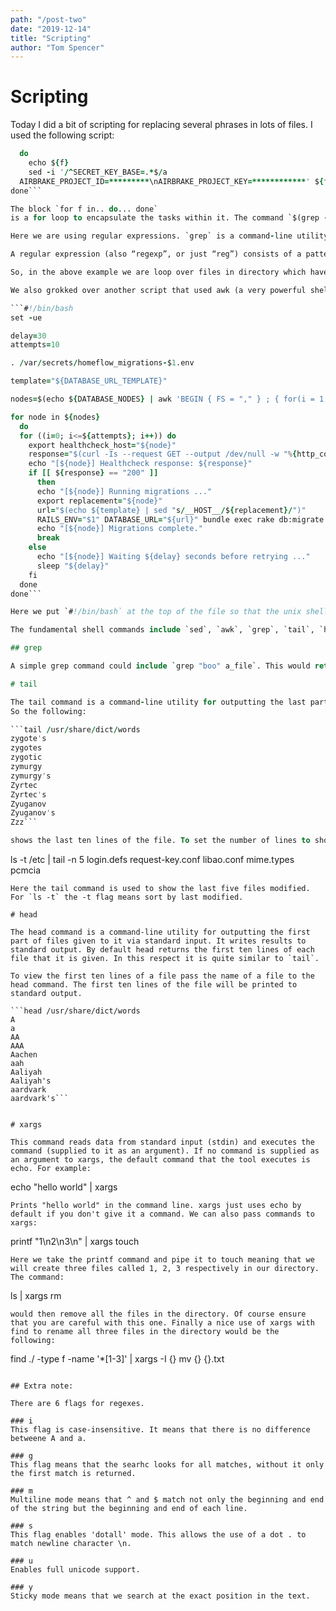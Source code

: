 ```yaml
---
path: "/post-two"
date: "2019-12-14"
title: "Scripting"
author: "Tom Spencer"
---
```


# Scripting

Today I did a bit of scripting for replacing several phrases in lots of files. I used the following script:

```for f in $(grep -l "^SECRET_KEY_BASE" directory*)
  do
    echo ${f}
    sed -i '/^SECRET_KEY_BASE=.*$/a
  AIRBRAKE_PROJECT_ID=*********\nAIRBRAKE_PROJECT_KEY=************' ${f}
done```

The block `for f in.. do... done`
is a for loop to encapsulate the tasks within it. The command `$(grep -l "^SECRET_KEY_BASE" ctesius1*)` searches and makes a list of files in the directory that have the phrase `SECRET_KEY_BASE` at the beginning of the line.

Here we are using regular expressions. `grep` is a command-line utility for searching plain-text data sets for lines that match a regular expression. Its name comes from the ed command g/re/p meaning globally search a regular expression and print.

A regular expression (also “regexp”, or just “reg”) consists of a pattern and optional flags. There are two syntaxes that can be used to create a regular expression object. The "long" syntax `regexp = new RegExp("pattern", "flags")` and the shorter one using slashes ie `regexp = /pattern/`. Here `//` means no flags. `/pattern/gmi` signifies that we are using three flags in this regular expression `g, m and i`. Regular expressions may have flags that can affect searching. 

So, in the above example we are loop over files in directory which have `SECRET_KEY_BASE` at the beginning of the line and echoing (or printing the file name). We also using the sed command to insert `AIRBRAKE_PROJECT_ID` and `AIRBRAKE_PROJECT_KEY` in every instance of the files which contain `SECRET_KEY_BASE`. The `-i` flag for `sed` means that we replace the instances in file. This can be quite dangerous if we don't have a backup. The `${f}` at the end of the block means that we replace this phrase in each of the files over which we are looping.

We also grokked over another script that used awk (a very powerful shell script). awk is up there with `sed` in terms of power. It is an excellent tool for building UNIX/Linux shell scripts. AWK is a programming langauge designed for processing text-based data either in files or data streams. You can combine `awk` with shell scripts or directly use at the shell prompt. Here is the script:

```#!/bin/bash
set -ue

delay=30
attempts=10

. /var/secrets/homeflow_migrations-$1.env

template="${DATABASE_URL_TEMPLATE}"

nodes=$(echo ${DATABASE_NODES} | awk 'BEGIN { FS = "," } ; { for(i = 1; i <= NF; i++) { print $i } }')

for node in ${nodes}
  do
  for ((i=0; i<=${attempts}; i++)) do
    export healthcheck_host="${node}"
    response="$(curl -Is --request GET --output /dev/null -w "%{http_code}" "http://${healthcheck_host}:9200" || :)"
    echo "[${node}] Healthcheck response: ${response}"
    if [[ ${response} == "200" ]]
      then
      echo "[${node}] Running migrations ..."
      export replacement="${node}"
      url="$(echo ${template} | sed "s/__HOST__/${replacement}/")"
      RAILS_ENV="$1" DATABASE_URL="${url}" bundle exec rake db:migrate
      echo "[${node}] Migrations complete."
      break
    else
      echo "[${node}] Waiting ${delay} seconds before retrying ..."
      sleep "${delay}"
    fi
  done
done```

Here we put `#!/bin/bash` at the top of the file so that the unix shell knows what kind of interpreter to run. The code `use set-ue` ensures that the file exists if it hits an error. We then set the variables delay and attempts at the top of the file. We also include the .env file in the script at the top of the file. Then we set the template through the environment variable `DATABASE_URL_TEMPLATE`. We then set the nodes to the environment variable `DATABASE_NODES` and use `awk` to iterate over the number of fields in the `DATABASE_NODES` variable. We then iterate over the nodes and set each node to `healthcheck_host` and then make a `curl` request to the `healthcheck_host`. We then echo the messages relating migrations, url, replacing the host file with the new url and then calling `bundle exec rake db:migrate` on the url and printing the messages if the response has been successful.

The fundamental shell commands include `sed`, `awk`, `grep`, `tail`, `head`, `xargs` and `find`.

## grep

A simple grep command could include `grep "boo" a_file`. This would return every line that contains the word boo. `grep -n "boo" a_file` also shows the line numbers of occurrences of a string in a file. `grep -vn "boo" a_file` returns all the lines that don't contain the string "boo".

# tail

The tail command is a command-line utility for outputting the last part of files given to it via standard input. It writes results to standard output. By default tail returns the last ten lines of each file that it is given. It may also be used to follow a file in real-time and watch as new lines are written to it.
So the following:

```tail /usr/share/dict/words
zygote's
zygotes
zygotic
zymurgy
zymurgy's
Zyrtec
Zyrtec's
Zyuganov
Zyuganov's
Zzz```

shows the last ten lines of the file. To set the number of lines to show with tail we can pass the -n option followed by the number of lines to show. To watch changes in a file we use `tail -f`. We can also use the pipe to add other commands to the tail command. This is true of all shell commands:

```
ls -t /etc | tail -n 5
login.defs
request-key.conf
libao.conf
mime.types
pcmcia
```
Here the tail command is used to show the last five files modified. For `ls -t` the -t flag means sort by last modified. 

# head

The head command is a command-line utility for outputting the first part of files given to it via standard input. It writes results to standard output. By default head returns the first ten lines of each file that it is given. In this respect it is quite similar to `tail`.

To view the first ten lines of a file pass the name of a file to the head command. The first ten lines of the file will be printed to standard output.

```head /usr/share/dict/words
A
a
AA
AAA
Aachen
aah
Aaliyah
Aaliyah's
aardvark
aardvark's```


# xargs

This command reads data from standard input (stdin) and executes the command (supplied to it as an argument). If no command is supplied as an argument to xargs, the default command that the tool executes is echo. For example:
```
echo "hello world" | xargs
```
Prints "hello world" in the command line. xargs just uses echo by default if you don't give it a command. We can also pass commands to xargs:

```
printf "1\n2\n3\n" | xargs touch 
```
Here we take the printf command and pipe it to touch meaning that we will create three files called 1, 2, 3 respectively in our directory. The command:

```
ls | xargs rm
```
would then remove all the files in the directory. Of course ensure that you are careful with this one. Finally a nice use of xargs with find to rename all three files in the directory would be the following:

```
find ./ -type f -name '*[1-3]' | xargs -I {} mv {} {}.txt
```

## Extra note:

There are 6 flags for regexes.

### i
This flag is case-insensitive. It means that there is no difference betweene A and a.

### g
This flag means that the searhc looks for all matches, without it only the first match is returned.

### m
Multiline mode means that ^ and $ match not only the beginning and end of the string but the beginning and end of each line.

### s
This flag enables 'dotall' mode. This allows the use of a dot . to match newline character \n.

### u
Enables full unicode support.

### y
Sticky mode means that we search at the exact position in the text.
